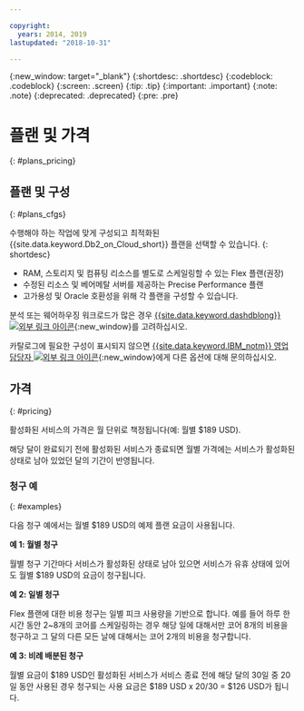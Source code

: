 ```yaml
---

copyright:
  years: 2014, 2019
lastupdated: "2018-10-31"

---
```


<!-- Attribute definitions --> 
{:new_window: target="_blank"}
{:shortdesc: .shortdesc}
{:codeblock: .codeblock}
{:screen: .screen}
{:tip: .tip}
{:important: .important}
{:note: .note}
{:deprecated: .deprecated}
{:pre: .pre}

# 플랜 및 가격
{: #plans_pricing}

## 플랜 및 구성
{: #plans_cfgs}

수행해야 하는 작업에 맞게 구성되고 최적화된 {{site.data.keyword.Db2_on_Cloud_short}} 플랜을 선택할 수 있습니다.
{: shortdesc}

   * RAM, 스토리지 및 컴퓨팅 리소스를 별도로 스케일링할 수 있는 Flex 플랜(권장)
   * 수정된 리소스 및 베어메탈 서버를 제공하는 Precise Performance 플랜
   * 고가용성 및 Oracle 호환성을 위해 각 플랜을 구성할 수 있습니다.

분석 또는 웨어하우징 워크로드가 많은 경우 [{{site.data.keyword.dashdblong}} ![외부 링크 아이콘](../../icons/launch-glyph.svg "외부 링크 아이콘")](https://www.ibm.com/cloud/db2-warehouse-on-cloud){:new_window}를 고려하십시오.

카탈로그에 필요한 구성이 표시되지 않으면 [{{site.data.keyword.IBM_notm}} 영업 담당자 ![외부 링크 아이콘](../../icons/launch-glyph.svg "외부 링크 아이콘")](https://www.ibm.com/connect/ibm/us/en/?lnk=fcw){:new_window}에게 다른 옵션에 대해 문의하십시오.

## 가격
{: #pricing}

활성화된 서비스의 가격은 월 단위로 책정됩니다(예: 월별 $189 USD). 

해당 달이 완료되기 전에 활성화된 서비스가 종료되면 월별 가격에는 서비스가 활성화된 상태로 남아 있었던 달의 기간이 반영됩니다.

### 청구 예
{: #examples}

다음 청구 예에서는 월별 $189 USD의 예제 플랜 요금이 사용됩니다.

**예 1: 월별 청구**

월별 청구 기간마다 서비스가 활성화된 상태로 남아 있으면 서비스가 유휴 상태에 있어도 월별 $189 USD의 요금이 청구됩니다.

**예 2: 일별 청구**

 Flex 플랜에 대한 비용 청구는 일별 피크 사용량을 기반으로 합니다. 예를 들어 하루 한 시간 동안 2~8개의 코어를 스케일링하는 경우 해당 일에 대해서만 코어 8개의 비용을 청구하고 그 달의 다른 모든 날에 대해서는 코어 2개의 비용을 청구합니다.

**예 3: 비례 배분된 청구**

월별 요금이 $189 USD인 활성화된 서비스가 서비스 종료 전에 해당 달의 30일 중 20일 동안 사용된 경우 청구되는 사용 요금은 $189 USD x 20/30 = $126 USD가 됩니다.

